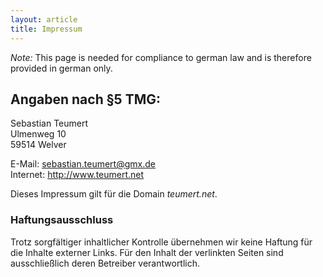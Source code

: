 ```yaml
---
layout: article
title: Impressum
---
```

_Note:_
This page is needed for compliance to german law and is therefore provided in german only.


Angaben nach §5 TMG:
--------------------

Sebastian Teumert  
Ulmenweg 10  
59514 Welver  

E-Mail: <sebastian.teumert@gmx.de>  
Internet: <http://www.teumert.net>  


Dieses Impressum gilt für die Domain _teumert.net_.


### Haftungsausschluss
Trotz sorgfältiger inhaltlicher Kontrolle übernehmen wir keine Haftung für die Inhalte externer Links.
Für den Inhalt der verlinkten Seiten sind ausschließlich deren Betreiber verantwortlich. 




